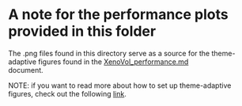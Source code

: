 # A note for the performance plots provided in this folder <br>

The .png files found in this directory serve as a source for the theme-adaptive figures found in the [XenoVol_performance.md](https://github.com/UBE2C/Xenograft_volume_estimation/blob/main/XenoVol_performance.md) <br/>
document. 

NOTE: if you want to read more about how to set up theme-adaptive figures, check out the following [link](https://docs.github.com/en/get-started/writing-on-github/getting-started-with-writing-and-formatting-on-github/basic-writing-and-formatting-syntax#specifying-the-theme-an-image-is-shown-to).
